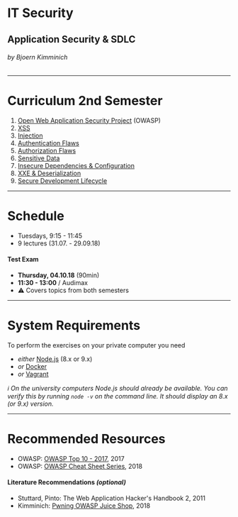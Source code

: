 <!-- $theme: gaia -->

<!-- $size: 16:9 -->

<!-- page_number: true -->

<!-- footer: Copyright (c) by Bjoern Kimminich | Licensed under CC-BY-SA 4.0 -->

# IT Security

## Application Security & SDLC

###### by Bjoern Kimminich

---

# Curriculum 2nd Semester

1. [Open Web Application Security Project](02-01-owasp.md) (OWASP)
2. [XSS](02-02-xss.md)
3. [Injection](02-03-injection.md)
4. [Authentication Flaws](02-04-authentication_flaws.md)
5. [Authorization Flaws](02-05-authorization_flaws.md)
6. [Sensitive Data](02-06-sensitive_data.md)
7. [Insecure Dependencies & Configuration](02-07-insecure_dependencies_and_configuration.md)
8. [XXE & Deserialization](02-08-xxe_and_deserialization.md)
9. [Secure Development Lifecycle](02-09-sdlc.md)

---

# Schedule

* Tuesdays, 9:15 - 11:45
* 9 lectures (31.07. - 29.09.18)

#### Test Exam
* **Thursday, 04.10.18** (90min)
* **11:30 - 13:00** / Audimax
* :warning: Covers topics from both semesters

---

# System Requirements

To perform the exercises on your private computer you need

* _either_ [Node.js](https://nodejs.org) (8.x or 9.x)
* _or_ [Docker](https://www.docker.com/)
* _or_ [Vagrant](https://www.vagrantup.com/)

_:information_source: On the university computers Node.js should already be available. You can verify this by running `node -v` on the command line. It should display an 8.x (or 9.x) version._

---

# Recommended Resources

* OWASP: [OWASP Top 10 - 2017](https://www.owasp.org/images/7/72/OWASP_Top_10-2017_%28en%29.pdf.pdf), 2017
* OWASP: [OWASP Cheat Sheet Series](https://github.com/righettod/owasp-cs-book/releases/download/CI_BUILD_RELEASE/owasp-cs-book.pdf), 2018

#### Literature Recommendations _(optional)_

* Stuttard, Pinto: The Web Application Hacker's Handbook 2, 2011
* Kimminich: [Pwning OWASP Juice Shop](https://leanpub.com/juice-shop), 2018